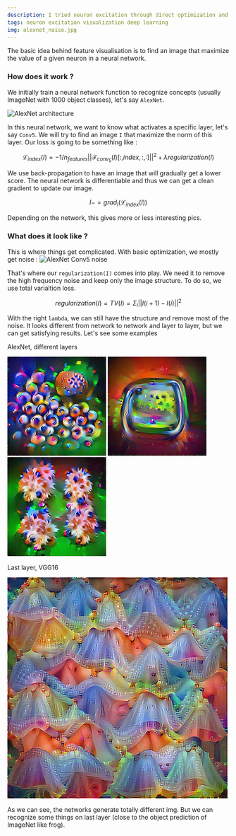 ```yaml
---
description: I tried neuron excitation through direct optimization and it gives great visualizations !
tags: neuron excitation visualization deep learning
img: alexnet_noise.jpg
---
```


The basic idea behind feature visualisation is to find an image that maximize the value of a given neuron in a neural network.

### How does it work ? 

We initially train a neural network function to recognize concepts (usually ImageNet with 1000 object classes), let's say `AlexNet`.

![AlexNet architecture](https://res.mdpi.com/remotesensing/remotesensing-09-00848/article_deploy/html/img/remotesensing-09-00848-g001.png)

In this neural network, we want to know what activates a specific layer, let's say `Conv5`. We will try to find an image `I` that maximize the norm of this layer.
Our loss is going to be something like : 

$$ \mathcal{L}_{index}(I) = -  1/n_{features} || \mathcal{F}_{conv_5}(I)[:, index, :, :] ||^{2} + \lambda  regularization(I) $$

We use back-propagation to have an image that will gradually get a lower score.
The neural network is differentiable and thus we can get a clean gradient to update our image.

$$ I -= grad_I(\mathcal{L}_{index}(I)) $$

Depending on the network, this gives more or less interesting pics.


### What does it look like ?

This is where things get complicated. With basic optimization, we mostly get noise : 
![AlexNet Conv5 noise]({{site.baseurl}}/assets/img/alexnet_noise.jpg)


That's where our `regularization(I)` comes into play. We need it to remove the high frequency noise and keep only the image structure. To do so, we use total varialtion loss.

$$ regularization(I) = TV(I) = \Sigma_i ||I(i+1) - I(i)||^2 $$

With the right `lambda`, we can still have the structure and remove most of the noise.
It looks different from network to network and layer to layer, but we can get satisfying results.
Let's see some examples


AlexNet, different layers


![AlexNet Conv5 layer 100](https://raw.githubusercontent.com/AdMoR/neural-styles/master/images/LayerExcitationLoss_alexnet_1_15_2048_0.0005.jpg)
![AlexNet FC3 neuron 100](https://raw.githubusercontent.com/AdMoR/neural-styles/master/images/LayerExcitationLoss_alexnet_1_18_2048_0.0005.jpg)
![AlexNet ](https://raw.githubusercontent.com/AdMoR/neural-styles/master/images/LayerExcitationLoss_alexnet_1_34_2048_0.0005.jpg)

Last layer, VGG16


![VGG16 FC3 neuron 100](https://raw.githubusercontent.com/AdMoR/neural-styles/master/images/LayerExcitationLoss_vgg16_-1_4_2048_0.1_0.0005.jpg)


As we can see, the networks generate totally different img. But we can recognize some things on last layer (close to the object prediction of ImageNet like frog).


